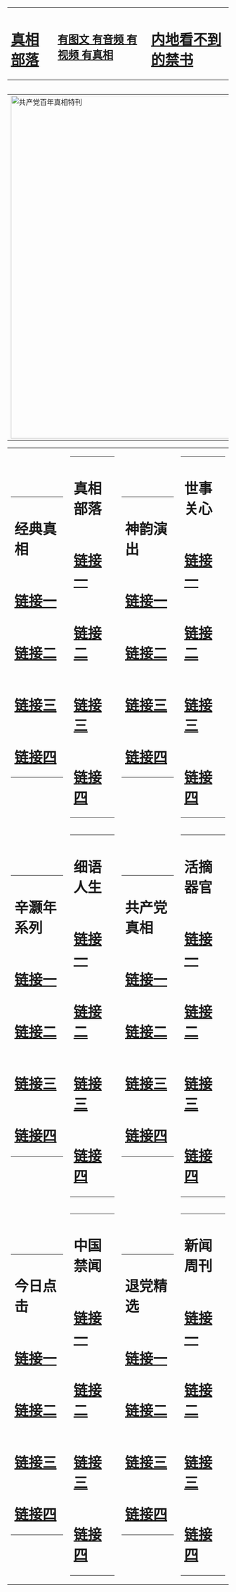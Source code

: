 <table><tr><td><H1><a href="http://t.cn/RXElB3d">真相部落</a></H1></td><td><H2><a href="http://t.cn/RXHdstX">有图文 有音频 有视频 有真相</a></H2><td><H1><a href="http://t.cn/RXElDrQ"> 内地看不到的禁书</a></H1></td></table><table><table><tr><td><a href="http://t.cn/RXHdXFL"><img src="http://5813.p54.gotocirebon.com/zx/bngcd/gcdbnzx.jpg" width="780"  border="0" alt="共产党百年真相特刊"></a></td></tr></table><table><tr><td><table><tr><td ><h1>经典真相</h1></td></tr><tr><td><h1>  <a href="http://t.cn/RXElLxt" target=_blank>链接一</a>  </h1></td></tr><tr><td><h1>  <a href="http://t.cn/RXHdj1q" target=_blank>链接二</a>  </h1></td></tr><tr><td><h1>  <a href="http://po.st/GxrjXH" target=_blank>链接三</a>  </h1></td></tr><tr><td><h1>  <a href="http://po.st/I5G5R8" target=_blank>链接四</a>  </h1></td></tr></table></td><td><table><tr><td ><h1>真相部落</h1></td></tr><tr><td><h1>  <a href="http://t.cn/RXElgnC" target=_blank>链接一</a>  </h1></td></tr><tr><td><h1>  <a href="http://t.cn/RXHdIt5" target=_blank>链接二</a>  </h1></td></tr><tr><td><h1>  <a href="http://po.st/m06pUu" target=_blank>链接三</a>  </h1></td></tr><tr><td><h1>  <a href="http://po.st/SfxFTj" target=_blank>链接四</a>  </h1></td></tr></table></td><td><table><tr><td ><h1>神韵演出</h1></td></tr><tr><td><h1>  <a href="http://t.cn/RXEleqD" target=_blank>链接一</a>  </h1></td></tr><tr><td><h1>  <a href="http://t.cn/RXEleJ9" target=_blank>链接二</a>  </h1></td></tr><tr><td><h1>  <a href="http://t.cn/RXHd0H6" target=_blank>链接三</a>  </h1></td></tr><tr><td><h1>  <a href="http://po.st/GLcbrW" target=_blank>链接四</a>  </h1></td></tr></table></td><td><table><tr><td ><h1>世事关心</h1></td></tr><tr><td><h1>  <a href="http://t.cn/RXHgZym" target=_blank>链接一</a>  </h1></td></tr><tr><td><h1>  <a href="http://t.cn/RXHde5Y" target=_blank>链接二</a>  </h1></td></tr><tr><td><h1>  <a href="http://t.cn/RXEWkZ5" target=_blank>链接三</a>  </h1></td></tr><tr><td><h1>  <a href="http://po.st/UHGw6z" target=_blank>链接四</a>  </h1></td></tr></table></td></tr><tr><td><table><tr><td ><h1>辛灏年系列</h1></td></tr><tr><td><h1>  <a href="http://t.cn/RXElD8c" target=_blank>链接一</a>  </h1></td></tr><tr><td><h1>  <a href="http://t.cn/RXHgZCU" target=_blank>链接二</a>  </h1></td></tr><tr><td><h1>  <a href="http://po.st/04sLFc" target=_blank>链接三</a>  </h1></td></tr><tr><td><h1>  <a href="http://t.cn/RXElkUX" target=_blank>链接四</a>  </h1></td></tr></table></td><td><table><tr><td ><h1>细语人生</h1></td></tr><tr><td><h1>  <a href="http://t.cn/RXEjvIg" target=_blank>链接一</a>  </h1></td></tr><tr><td><h1>  <a href="http://t.cn/RXHdO8S" target=_blank>链接二</a>  </h1></td></tr><tr><td><h1>  <a href="http://t.cn/RXHdTBG" target=_blank>链接三</a>  </h1></td></tr><tr><td><h1>  <a href="http://t.cn/RXHdTBG" target=_blank>链接四</a>  </h1></td></tr></table></td><td><table><tr><td ><h1>共产党真相</h1></td></tr><tr><td><h1>  <a href="http://t.cn/RXHdXFL" target=_blank>链接一</a>  </h1></td></tr><tr><td><h1>  <a href="http://t.cn/RXEjhCS" target=_blank>链接二</a>  </h1></td></tr><tr><td><h1>  <a href="http://po.st/gdU238" target=_blank>链接三</a>  </h1></td></tr><tr><td><h1>  <a href="http://t.cn/RXHdDJL" target=_blank>链接四</a>  </h1></td></tr></table></td><td><table><tr><td ><h1>活摘器官</h1></td></tr><tr><td><h1>  <a href="http://t.cn/RXHgPjG" target=_blank>链接一</a>  </h1></td></tr><tr><td><h1>  <a href="http://t.cn/RXHdxIr" target=_blank>链接二</a>  </h1></td></tr><tr><td><h1>  <a href="http://po.st/ybu3iK" target=_blank>链接三</a>  </h1></td></tr><tr><td><h1>  <a href="http://t.cn/RXHdxxF" target=_blank>链接四</a>  </h1></td></tr></table></td></tr><tr><td><table><tr><td ><h1>今日点击</h1></td></tr><tr><td><h1>  <a href="http://t.cn/RXEWXsj" target=_blank>链接一</a>  </h1></td></tr><tr><td><h1>  <a href="http://t.cn/RXHghhx" target=_blank>链接二</a>  </h1></td></tr><tr><td><h1>  <a href="http://t.cn/RXHda3e" target=_blank>链接三</a>  </h1></td></tr><tr><td><h1>  <a href="http://po.st/xAqOFR" target=_blank>链接四</a>  </h1></td></tr></table></td><td><table><tr><td ><h1>中国禁闻</h1></td></tr><tr><td><h1>  <a href="http://t.cn/RXHdmp9" target=_blank>链接一</a>  </h1></td></tr><tr><td><h1>  <a href="http://t.cn/RXHdkJG" target=_blank>链接二</a>  </h1></td></tr><tr><td><h1>  <a href="http://po.st/tHmv7g" target=_blank>链接三</a>  </h1></td></tr><tr><td><h1>  <a href="http://t.cn/RXEl5Id" target=_blank>链接四</a>  </h1></td></tr></table></td><td><table><tr><td ><h1>退党精选</h1></td></tr><tr><td><h1>  <a href="http://t.cn/RXEWoAS" target=_blank>链接一</a>  </h1></td></tr><tr><td><h1>  <a href="http://t.cn/RXHdmDb" target=_blank>链接二</a>  </h1></td></tr><tr><td><h1>  <a href="http://po.st/sWNi3w" target=_blank>链接三</a>  </h1></td></tr><tr><td><h1>  <a href="http://po.st/jkMQJF" target=_blank>链接四</a>  </h1></td></tr></table></td><td><table><tr><td ><h1>新闻周刊</h1></td></tr><tr><td><h1>  <a href="http://t.cn/RXEjyar" target=_blank>链接一</a>  </h1></td></tr><tr><td><h1>  <a href="http://t.cn/RXElAa8" target=_blank>链接二</a>  </h1></td></tr><tr><td><h1>  <a href="http://po.st/SBLOWe" target=_blank>链接三</a>  </h1></td></tr><tr><td><h1>  <a href="http://t.cn/RXHdpAZ" target=_blank>链接四</a>  </h1></td></tr></table></td></tr></table>
